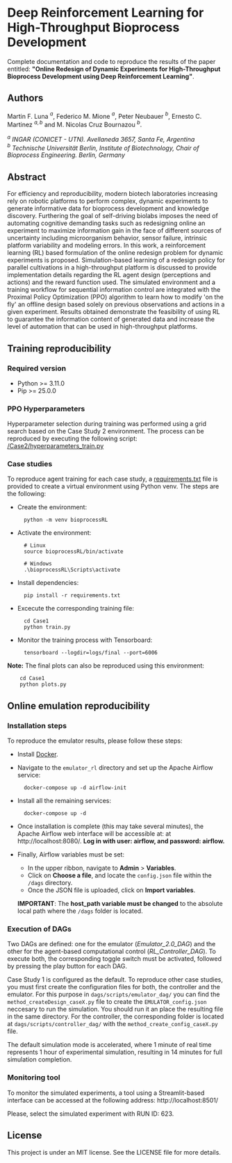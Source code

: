 # Deep Reinforcement Learning for High-Throughput Bioprocess Development

Complete documentation and code to reproduce the results of the paper entitled: **"Online Redesign of Dynamic Experiments for High-Throughput Bioprocess Development using Deep Reinforcement Learning"**.

## Authors
Martin F. Luna $^a$, Federico M. Mione $^a$, Peter Neubauer $^b$, Ernesto C. Martinez $^{a,b}$ and M. Nicolas Cruz Bournazou $^b$.

$^a$ *INGAR (CONICET - UTN). Avellaneda 3657, Santa Fe, Argentina*<br>
$^b$ *Technische Universität Berlin, Institute of Biotechnology, Chair of Bioprocess Engineering. Berlin, Germany*

## Abstract
For efficiency and reproducibility, modern biotech laboratories increasing rely on robotic platforms to perform complex, dynamic experiments to generate informative data for bioprocess development and knowledge discovery. Furthering the goal of self-driving biolabs imposes the need of automating cognitive demanding tasks such as redesigning online an experiment to maximize information gain in the face of different sources of uncertainty including microorganism behavior, sensor failure, intrinsic platform variability and modeling errors. In this work, a reinforcement learning (RL) based formulation of the online redesign problem for dynamic experiments is proposed. Simulation-based learning of a redesign policy for parallel cultivations in a high-throughput platform is discussed to provide implementation details regarding the RL agent design (perceptions and actions) and the reward function used. The simulated environment and a training workflow for sequential information control are integrated with the Proximal Policy Optimization (PPO) algorithm to learn how to modify 'on the fly' an offline design based solely on previous observations and actions in a given experiment. Results obtained demonstrate the feasibility of using RL to guarantee the information content of generated data and increase the level of automation that can be used in high-throughput platforms.

## Training reproducibility

### Required version

* Python >= 3.11.0
* Pip >= 25.0.0

### PPO Hyperparameters
Hyperparameter selection during training was performed using a grid search based on the Case Study 2 environment. The process can be reproduced by executing the following script: [/Case2/hyperparameters_train.py](Case2/hyperparameters_train.py)

### Case studies
To reproduce agent training for each case study, a [requirements.txt](requirements.txt) file is provided to create a virtual environment using Python venv. The steps are the following:

* Create the environment:

        python -m venv bioprocessRL

* Activate the environment:

        # Linux
        source bioprocessRL/bin/activate 
        
        # Windows
        .\bioprocessRL\Scripts\activate

* Install dependencies:

        pip install -r requirements.txt

* Excecute the corresponding training file:

        cd Case1
        python train.py

* Monitor the training process with Tensorboard:

        tensorboard --logdir=logs/final --port=6006


**Note:** The final plots can also be reproduced using this environment:

        cd Case1
        python plots.py

## Online emulation reproducibility

### Installation steps

To reproduce the emulator results, please follow these steps:

* Install [Docker](https://www.docker.com/).

* Navigate to the `emulator_rl` directory and set up the Apache Airflow service:

        docker-compose up -d airflow-init 

* Install all the remaining services:

        docker-compose up -d

* Once installation is complete (this may take several minutes), the Apache Airflow web interface will be accessible at: at http://localhost:8080/.
**Log in with user: airflow, and password: airflow.**

* Finally, Airflow variables must be set:

    * In the upper ribbon, navigate to **Admin** > **Variables**.
    * Click on **Choose a file**, and locate the `config.json` file within the `/dags` directory.
    * Once the JSON file is uploaded, click on **Import variables**.
    
    **IMPORTANT**: The **host_path variable must be changed** to the absolute local path where the `/dags` folder is located.


### Execution of DAGs
Two DAGs are defined: one for the emulator (*Emulator_2.0_DAG*) and the other for the agent-based computational control (*RL_Controller_DAG*). To execute both, the corresponding toggle switch must be activated, followed by pressing the play button for each DAG.

Case Study 1 is configured as the default. To reproduce other case studies, you must first create the configuration files for both, the controller and the emulator. For this purpose in `dags/scripts/emulator_dag/` you can find the `method_createDesign_caseX.py` file to create the `EMULATOR_config.json` neccesary to run the simulation. You should run it an place the resulting file in the same directory. For the controller, the corresponding folder is located at `dags/scripts/controller_dag/` with the `method_create_config_caseX.py` file.

The default simulation mode is accelerated, where 1 minute of real time represents 1 hour of experimental simulation, resulting in 14 minutes for full simulation completion.

### Monitoring tool
To monitor the simulated experiments, a tool using a Streamlit-based interface can be accessed at the following address: http://localhost:8501/

Please, select the simulated experiment with RUN ID: 623.

## License
This project is under an MIT license. See the LICENSE file for more details.